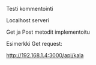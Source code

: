 Testi kommentointi

Localhost serveri

Get ja Post metodit implementoitu

Esimerkki Get request:

http://192.168.1.4:3000/api/kala